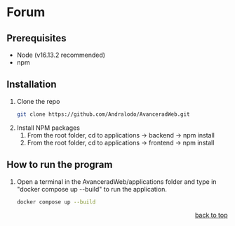 # Forum

## Prerequisites

* Node (v16.13.2 recommended)
* npm
 
## Installation

1. Clone the repo
   ```sh
   git clone https://github.com/Andralodo/AvanceradWeb.git
   ```
2. Install NPM packages
   1. From the root folder, cd to applications -> backend -> npm install
   2. From the root folder, cd to applications -> frontend -> npm install

 
 ## How to run the program
 
1. Open a terminal in the AvanceradWeb/applications folder and type in "docker compose up --build" to run the application.
    ```sh
   docker compose up --build
   ```


<p align="right"><a href="#readme-top">back to top</a></p>
